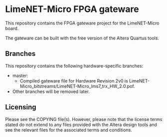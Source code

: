 # LimeNET-Micro FPGA gateware

This repository contains the FPGA gateware project for the LimeNET-Micro board.

The gateware can be built with the free version of the Altera Quartus tools.

## Branches

This repository contains the following hardware-specific branches:

* master:
  * Compiled gateware file for Hardware Revision 2v0 is LimeNET-Micro_bitstreams/LimeNET-Micro_lms7_trx_HW_2.0.pof.
* Other branches will be removed later.
  
## Licensing

Please see the COPYING file(s). However, please note that the license terms stated do not extend to any files provided with the Altera design tools and see the relevant files for the associated terms and conditions.
